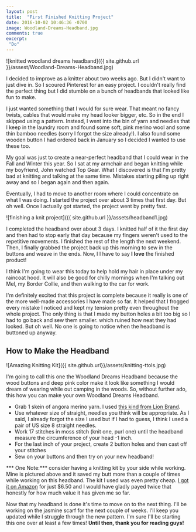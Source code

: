 ```yaml
---
layout: post
title:  "First Finished Knitting Project"
date: 2016-10-02 10:46:36 -0700
image: Woodland-Dreams-Headband.jpg
comments: true
excerpt:
 "Do"
---
```


![knitted woodland dreams headband]({{ site.github.url }}/assest/Woodland-Dreams-Headband.jpg)

I decided to improve as a knitter about two weeks ago. But I didn't want to just dive in. So I scoured Pinterest for an easy project.  I couldn't really find the perfect thing but I did stumble on a bunch of headbands that looked like fun to make.

I just wanted something that I would for sure wear. That meant no fancy twists, cables that would make my head looker bigger, etc. So in the end I skipped using a pattern. Instead, I went into the bin of yarn and needles that I keep in the laundry room and found some soft, pink merino wool and some thin bamboo needles (sorry I forgot the size already!). I also found some wooden button I had ordered back in January so I decided I wanted to use these too.

My goal was just to create a near-perfect headband that I could wear in the Fall and Winter this year. So I sat at my armchair and began knitting while my boyfriend, John watched Top Gear. What I discovered is that I'm pretty bad at knitting and talking at the same time. Mistakes starting piling up right away and so I began again and then again.

Eventually, I had to move to another room where I could concentrate on what I was doing. I started the project over about 3 times that first day. But oh well. Once I actually got started, the project went by pretty fast.

![finishing a knit project]({{ site.github.url }}/assets/headband1.jpg)

I completed the headband over about 3 days. I knitted half of it the first day and then had to stop early that day because my fingers weren't used to the repetitive movements. I finished the rest of the length the next weekend. Then, I finally grabbed the project back up this morning to sew in the buttons and weave in the ends. Now, I I have to say **I love** the finished product!

I think I'm going to wear this today to help hold my hair in place under my raincoat hood. It will also be good for chilly mornings when I'm talking out Mel, my Border Collie, and then walking to the car for work.

I'm definitely excited that this project is complete because it really is one of the more well-made accessories I have made so far. It helped that I frogged every mistake I noticed and kept my tension pretty even throughout the whole project. The only thing is that I made my button holes a bit too big so I had to go back and sew them smaller. which ruined how neat they had looked. But oh well. No one is going to notice when the headband is buttoned up anyway.  

## How to Make the Headband

![Amazing Knitting Kit]({{ site.github.url}}/assets/knitting-ttols.jpg)

I'm going to call this one the Woodland Dreams Headband because the wood buttons and deep pink color make it look like something I would dream of wearing while out camping in the woods. So, without further ado, this how you can make your own Woodland Dreams Headband.

- Grab 1 skein of angora merino yarn. I used [this kind from Lion Brand](http://www.lionbrand.com/yarn/lb-collection-angora-merino-yarn.html).
- Use whatever size of straight, needles you think will be appropriate. As I said, I already forgot the size I used but if I had to guess, I think I used a pair of US size 8 straight needles.
- Work 17 stitches in moss stitch (knit one, purl one) until the headband measure the circumference of your head -1 inch.
- For the last inch of your project, create 2 button holes and then cast off your stitches
- Sew on your buttons and then try on your new headband!

*** One Note:*** consider having a knitting kit by your side while working. Mine is pictured above and it saved my butt more than a couple of times while working on this headband. The kit I used was even pretty cheap. [I got it on Amazon](https://www.amazon.com/Outop-Basic-Knitting-Accessories-Supplies/dp/B00L8KLLCW/ref=sr_1_5?ie=UTF8&qid=1475424675&sr=8-5&keywords=knitting+kit) for just $6.50 and I would have gladly payed twice that honestly for how much value it has given me so far.

Now that my headband is done it's time to move on to the next thing. I'll be working on the jasmine scarf for the next couple of weeks. I'll keep you updated while I struggle through the new pattern. I'm sure I'll be starting this one over at least a few times! **Until then, thank you for reading guys!**
